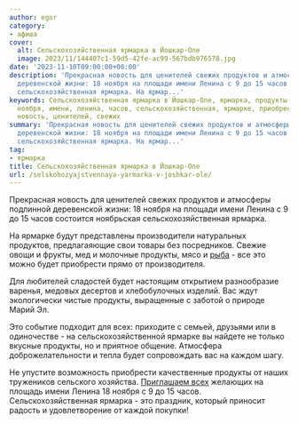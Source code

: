 ```yaml
---
author: egor
category:
- афиша
cover:
  alt: Сельскохозяйственная ярмарка в Йошкар-Оле
  image: 2023/11/144407c1-59d5-42fe-ac99-567bdb976578.jpg
date: '2023-11-10T09:00:00+00:00'
description: 'Прекрасная новость для ценителей свежих продуктов и атмосферы подлинной
  деревенской жизни: 18 ноября на площади имени Ленина с 9 до 15 часов состоится ноябрьская
  сельскохозяйственная ярмарка. На ярмар...'
keywords: Сельскохозяйственная ярмарка в Йошкар-Оле, ярмарка, продукты, это, продуктов,
  ноября, имени, ленина, часов, сельскохозяйственная, ярмарке, приобрести, прекрасная,
  новость, ценителей, свежих
summary: 'Прекрасная новость для ценителей свежих продуктов и атмосферы подлинной
  деревенской жизни: 18 ноября на площади имени Ленина с 9 до 15 часов состоится ноябрьская
  сельскохозяйственная ярмарка. На ярмар...'
tag:
- ярмарка
title: Сельскохозяйственная ярмарка в Йошкар-Оле
url: /selskohozyajstvennaya-yarmarka-v-joshkar-ole/
---
```


Прекрасная новость для ценителей свежих продуктов и атмосферы подлинной деревенской жизни: 18 ноября на площади имени Ленина с 9 до 15 часов состоится ноябрьская сельскохозяйственная ярмарка.

На ярмарке будут представлены производители натуральных продуктов, предлагаяющие свои товары без посредников. Свежие овощи и фрукты, мед и молочные продукты, мясо и [рыба](/rybnaya-dusha/) \- все это можно будет приобрести прямо от производителя.

Для любителей сладостей будет настоящим открытием разнообразие варенья, медовых десертов и хлебобулочных изделий. Вас ждут экологически чистые продукты, выращенные с заботой о природе Марий Эл.

Это событие подходит для всех: приходите с семьей, друзьями или в одиночестве \- на сельскохозяйственной ярмарке вы найдете не только вкусные продукты, но и приятное общение. Атмосфера доброжелательности и тепла будет сопровождать вас на каждом шагу.

Не упустите возможность приобрести качественные продукты от наших тружеников сельского хозяйства. [Приглашаем всех](https://mari-el.gov.ru/ministries/minselhoz/news/20231109-1/) желающих на площадь имени Ленина 18 ноября с 9 до 15 часов. Сельскохозяйственная ярмарка - это праздник, который приносит радость и удовлетворение от каждой покупки!